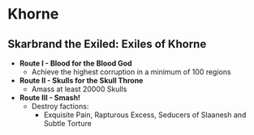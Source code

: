 # Khorne

## Skarbrand the Exiled: Exiles of Khorne

* **Route I - Blood for the Blood God**
    * Achieve the highest corruption in a minimum of 100 regions
* **Route II - Skulls for the Skull Throne**
    * Amass at least 20000 Skulls
* **Route III - Smash!**
    * Destroy factions:
        * Exquisite Pain, Rapturous Excess, Seducers of Slaanesh and Subtle Torture